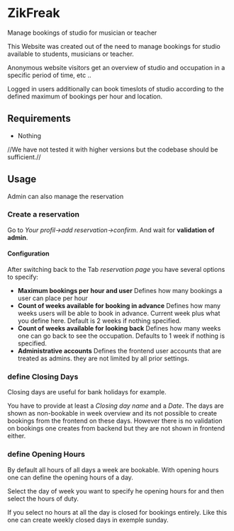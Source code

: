 # ZikFreak
Manage bookings of studio for musician or teacher

This Website was created out of the need to manage bookings for studio available to students, musicians or teacher.

Anonymous website visitors get an overview of studio and occupation in a
specific period of time, etc ..

Logged in users additionally can book timeslots of studio according to the defined
maximum of bookings per hour and location.

## Requirements
* Nothing

//We have not tested it with higher versions but the codebase should be sufficient.//

## Usage
Admin can also manage the reservation

### Create a reservation
Go to *Your profil->add reservation->confirm*.
And wait for **validation of admin**.

#### Configuration
After switching back to the Tab *reservation page* you have several options to specify:

* **Maximum bookings per hour and user**
 Defines how many bookings a user can place per hour
* **Count of weeks available for booking in advance**
 Defines how many weeks users will be able to book in advance.
 Current week plus what you define here. Default is 2 weeks if nothing specified.
* **Count of weeks available for looking back**
 Defines how many weeks one can go back to see the occupation.
 Defaults to 1 week if nothing is specified.
* **Administrative accounts**
 Defines the frontend user accounts that are treated as admins. they are not limited by
 all prior settings.

### define Closing Days
Closing days are useful for bank holidays for example.

You have to provide at least a *Closing day name* and a *Date*. The days are shown
as non-bookable in week overview and its not possible to create bookings from the frontend
on these days. However there is no validation on bookings one creates from backend but they are not
shown in frontend either.

### define Opening Hours
By default all hours of all days a week are bookable. With opening hours one can define
the opening hours of a day.

Select the day of week you want to specify he opening hours for and then select the hours
of duty.

If you select no hours at all the day is closed for bookings entirely. Like this one
 can create weekly closed days in exemple sunday.

